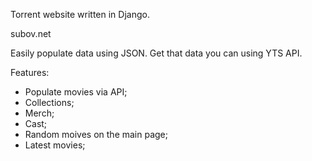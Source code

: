 Torrent website written in Django.

subov.net

Easily populate data using JSON. Get that data you can using YTS API.

Features:
- Populate movies via API;
- Collections;
- Merch;
- Cast;
- Random moives on the main page;
- Latest movies;
